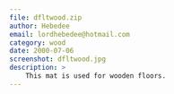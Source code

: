 ```yaml
---
file: dfltwood.zip
author: Hebedee
email: lordhebedee@hotmail.com
category: wood
date: 2000-07-06
screenshot: dfltwood.jpg
description: >
    This mat is used for wooden floors.
---
```

